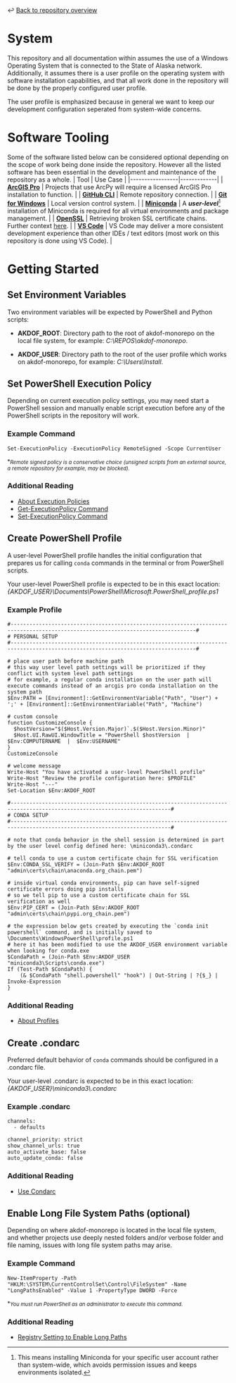 ↩️ [Back to repository overview](README.md)

# System
This repository and all documentation within assumes the use of a Windows Operating System that is connected to the State of Alaska network. Additionally, it assumes there is a user profile on the operating system with software installation capabilities, and that all work done in the repository will be done by the properly configured user profile.

The user profile is emphasized because in general we want to keep our development configuration seperated from system-wide concerns.

# Software Tooling
Some of the software listed below can be considered optional depending on the scope of work being done inside the repository. However all the listed software has been essential in the development and maintenance of the repository as a whole.
| Tool      | Use Case |
|-----------------|-------------|
| [**ArcGIS Pro**](https://pro.arcgis.com/en/pro-app/latest/get-started/download-arcgis-pro.htm) | Projects that use ArcPy will require a licensed ArcGIS Pro installation to function. |
| [**GitHub CLI**](https://cli.github.com/) | Remote repository connection. |
| [**Git for Windows**](https://gitforwindows.org/) | Local version control system. |
| [**Miniconda**](https://www.anaconda.com/download/success) | A ***user-level***[^1] installation of Miniconda is required for all virtual environments and package management. |
| [**OpenSSL**](https://kb.firedaemon.com/support/solutions/articles/4000121705#Windows-Installer) | Retrieving broken SSL certificate chains. Further context [here](admin/certs/README.md). |
| [**VS Code**](https://code.visualstudio.com/Download) | VS Code may deliver a more consistent development experience than other IDEs / text editors (most work on this repository is done using VS Code). |

[^1]: This means installing Miniconda for your specific user account rather than system-wide, which avoids permission issues and keeps environments isolated.

# Getting Started
## Set Environment Variables
Two environment variables will be expected by PowerShell and Python scripts:

* **AKDOF_ROOT**: Directory path to the root of akdof-monorepo on the local file system, for example: *C:\REPOS\akdof-monorepo*.

* **AKDOF_USER**: Directory path to the root of the user profile which works on akdof-monorepo, for example: *C:\Users\Install*.

## Set PowerShell Execution Policy
Depending on current execution policy settings, you may need start a PowerShell session and manually enable script execution before any of the PowerShell scripts in the repository will work. 

### Example Command
```
Set-ExecutionPolicy -ExecutionPolicy RemoteSigned -Scope CurrentUser
```
<sub><sup>※</sup><i>Remote signed policy is a conservative choice (unsigned scripts from an external source, a remote repository for example, may be blocked).</i></sub>

### Additional Reading
* [About Execution Policies](https://learn.microsoft.com/en-us/powershell/module/microsoft.powershell.core/about/about_execution_policies?view=powershell-7.5)
* [Get-ExecutionPolicy Command](https://learn.microsoft.com/en-us/powershell/module/microsoft.powershell.security/get-executionpolicy?view=powershell-7.5)
* [Set-ExecutionPolicy Command](https://learn.microsoft.com/en-us/powershell/module/microsoft.powershell.security/set-executionpolicy?view=powershell-7.5)

## Create PowerShell Profile
A user-level PowerShell profile handles the initial configuration that prepares us for calling `conda` commands in the terminal or from PowerShell scripts.

Your user-level PowerShell profile is expected to be in this exact location: *{AKDOF_USER}\Documents\PowerShell\Microsoft.PowerShell_profile.ps1*

### Example Profile
```
#---------------------------------------------------------------------------------------------------------------------------------#
# PERSONAL SETUP
#---------------------------------------------------------------------------------------------------------------------------------#

# place user path before machine path
# this way user level path settings will be prioritized if they conflict with system level path settings
# for example, a regular conda installation on the user path will execute commands instead of an arcgis pro conda installation on the system path
$Env:PATH = [Environment]::GetEnvironmentVariable("Path", "User") + ';' + [Environment]::GetEnvironmentVariable("Path", "Machine")

# custom console
function CustomizeConsole {
  $hostVersion="$($Host.Version.Major)`.$($Host.Version.Minor)"
  $Host.UI.RawUI.WindowTitle = "PowerShell $hostVersion  |  $Env:COMPUTERNAME  |  $Env:USERNAME"
}
CustomizeConsole

# welcome message
Write-Host "You have activated a user-level PowerShell profile"
Write-Host "Review the profile configuration here: $PROFILE"
Write-Host "---"
Set-Location $Env:AKDOF_ROOT

#-------------------------------------------------------------------------------------------------------------------------#
# CONDA SETUP 
#-------------------------------------------------------------------------------------------------------------------------#

# note that conda behavior in the shell session is determined in part by the user level config defined here: \miniconda3\.condarc

# tell conda to use a custom certificate chain for SSL verification
$Env:CONDA_SSL_VERIFY = (Join-Path $Env:AKDOF_ROOT "admin\certs\chain\anaconda.org_chain.pem")

# inside virtual conda environments, pip can have self-signed certificate errors doing pip installs
# so we tell pip to use a custom certificate chain for SSL verification as well
$Env:PIP_CERT = (Join-Path $Env:AKDOF_ROOT "admin\certs\chain\pypi.org_chain.pem")

# the expression below gets created by executing the `conda init powershell` command, and is initially saved to \Documents\WindowsPowerShell\profile.ps1
# here it has been modified to use the AKDOF_USER environment variable when looking for conda.exe
$CondaPath = (Join-Path $Env:AKDOF_USER "miniconda3\Scripts\conda.exe")
If (Test-Path $CondaPath) {
    (& $CondaPath "shell.powershell" "hook") | Out-String | ?{$_} | Invoke-Expression
}
```

### Additional Reading
* [About Profiles](https://learn.microsoft.com/en-us/powershell/module/microsoft.powershell.core/about/about_profiles?view=powershell-7.5)

## Create .condarc
Preferred default behavior of `conda` commands should be configured in a .condarc file.

Your user-level .condarc is expected to be in this exact location: *{AKDOF_USER}\miniconda3\\.condarc*

### Example .condarc
```
channels:
  - defaults

channel_priority: strict
show_channel_urls: true
auto_activate_base: false
auto_update_conda: false
```

### Additional Reading
* [Use Condarc](https://docs.conda.io/projects/conda/en/stable/user-guide/configuration/use-condarc.html#)

## Enable Long File System Paths (optional)
Depending on where akdof-monorepo is located in the local file system,
and whether projects use deeply nested folders and/or verbose folder and file naming,
issues with long file system paths may arise.

### Example Command
```
New-ItemProperty -Path "HKLM:\SYSTEM\CurrentControlSet\Control\FileSystem" -Name "LongPathsEnabled" -Value 1 -PropertyType DWORD -Force
```
<sub><sup>※</sup><i>You must run PowerShell as an administrator to execute this command.</i></sub>

### Additional Reading
* [Registry Setting to Enable Long Paths](https://learn.microsoft.com/en-us/windows/win32/fileio/maximum-file-path-limitation?tabs=powershell#registry-setting-to-enable-long-paths)


